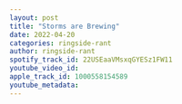 ```yaml
---
layout: post
title: "Storms are Brewing"
date: 2022-04-20
categories: ringside-rant
author: ringside-rant
spotify_track_id: 22USEaaVMsxqGYESz1FW11
youtube_video_id: 
apple_track_id: 1000558154589
youtube_metadata: 
---
```

